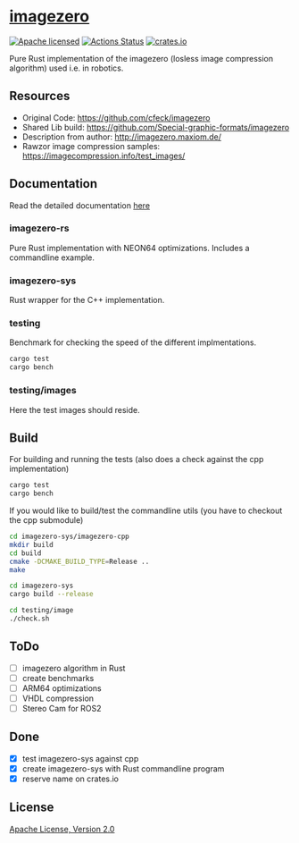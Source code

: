 # [imagezero](https://crates.io/crates/imagezero)

[![Apache licensed](https://img.shields.io/badge/license-Apache-blue.svg)](http://www.apache.org/licenses/LICENSE-2.0)
[![Actions Status](https://github.com/uwearzt/imagezero/workflows/push_pullreq/badge.svg)](https://github.com/uwearzt/imagezero/actions)
[![crates.io](https://meritbadge.herokuapp.com/imagezero)](https://crates.io/crates/imagezero)

Pure Rust implementation of the imagezero (losless image compression algorithm) used i.e. in robotics.

## Resources

- Original Code: <https://github.com/cfeck/imagezero>
- Shared Lib build: <https://github.com/Special-graphic-formats/imagezero>
- Description from author: <http://imagezero.maxiom.de/>
- Rawzor image compression samples: <https://imagecompression.info/test_images/>

## Documentation

Read the detailed documentation [here](https://docs.rs/imagezero/)

### imagezero-rs

Pure Rust implementation with NEON64 optimizations. Includes a commandline example.

### imagezero-sys

Rust wrapper for the C++ implementation.

### testing

Benchmark for checking the speed of the different implmentations.

```zsh
cargo test
cargo bench
```

### testing/images

Here the test images should reside.

## Build

For building and running the tests (also does a check against the cpp implementation)

```zsh
cargo test
cargo bench
```

If you would like to build/test the commandline utils (you have to checkout the cpp
submodule)

```zsh
cd imagezero-sys/imagezero-cpp
mkdir build
cd build
cmake -DCMAKE_BUILD_TYPE=Release ..
make

cd imagezero-sys
cargo build --release

cd testing/image
./check.sh
```

## ToDo

- [ ] imagezero algorithm in Rust
- [ ] create benchmarks
- [ ] ARM64 optimizations
- [ ] VHDL compression
- [ ] Stereo Cam for ROS2

## Done

- [x] test imagezero-sys against cpp
- [x] create imagezero-sys with Rust commandline program
- [x] reserve name on crates.io

## License

[Apache License, Version 2.0](http://www.apache.org/licenses/LICENSE-2.0)
